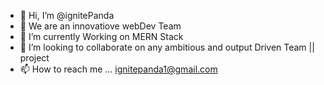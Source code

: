 - 👋 Hi, I’m @ignitePanda
- 👀 We are an innovatiove webDev Team
- 🌱 I’m currently Working on MERN Stack
- 💞️ I’m looking to collaborate on any ambitious and output Driven Team || project
- 📫 How to reach me ... ignitepanda1@gmail.com

<!---
ignitePanda/ignitePanda is a ✨ special ✨ repository because its `README.md` (this file) appears on your GitHub profile.
You can click the Preview link to take a look at your changes.
--->
